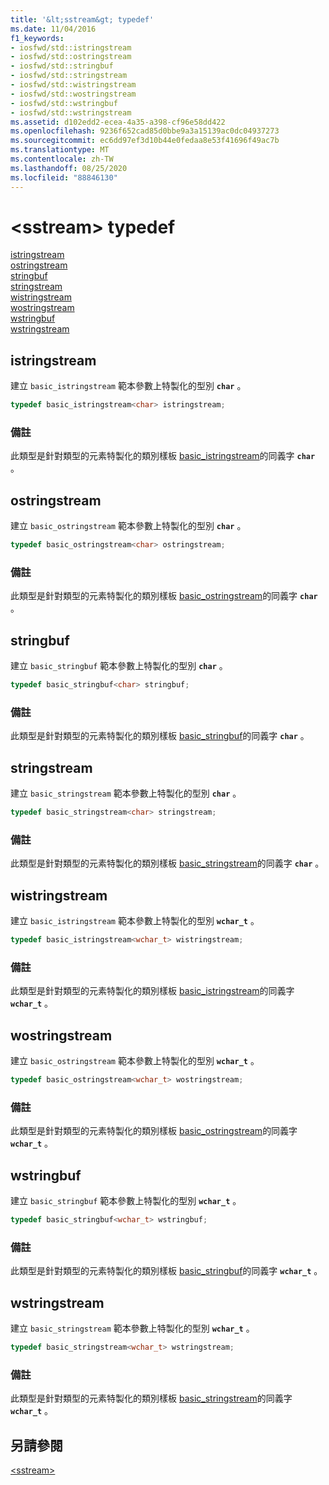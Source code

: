 ```yaml
---
title: '&lt;sstream&gt; typedef'
ms.date: 11/04/2016
f1_keywords:
- iosfwd/std::istringstream
- iosfwd/std::ostringstream
- iosfwd/std::stringbuf
- iosfwd/std::stringstream
- iosfwd/std::wistringstream
- iosfwd/std::wostringstream
- iosfwd/std::wstringbuf
- iosfwd/std::wstringstream
ms.assetid: d102edd2-ecea-4a35-a398-cf96e58dd422
ms.openlocfilehash: 9236f652cad85d0bbe9a3a15139ac0dc04937273
ms.sourcegitcommit: ec6dd97ef3d10b44e0fedaa8e53f41696f49ac7b
ms.translationtype: MT
ms.contentlocale: zh-TW
ms.lasthandoff: 08/25/2020
ms.locfileid: "88846130"
---
```

# <a name="ltsstreamgt-typedefs"></a>&lt;sstream&gt; typedef

[istringstream](#istringstream)\
[ostringstream](#ostringstream)\
[stringbuf](#stringbuf)\
[stringstream](#stringstream)\
[wistringstream](#wistringstream)\
[wostringstream](#wostringstream)\
[wstringbuf](#wstringbuf)\
[wstringstream](#wstringstream)

## <a name="istringstream"></a><a name="istringstream"></a> istringstream

建立 `basic_istringstream` 範本參數上特製化的型別 **`char`** 。

```cpp
typedef basic_istringstream<char> istringstream;
```

### <a name="remarks"></a>備註

此類型是針對類型的元素特製化的類別樣板 [basic_istringstream](../standard-library/basic-istringstream-class.md)的同義字 **`char`** 。

## <a name="ostringstream"></a><a name="ostringstream"></a> ostringstream

建立 `basic_ostringstream` 範本參數上特製化的型別 **`char`** 。

```cpp
typedef basic_ostringstream<char> ostringstream;
```

### <a name="remarks"></a>備註

此類型是針對類型的元素特製化的類別樣板 [basic_ostringstream](../standard-library/basic-ostringstream-class.md)的同義字 **`char`** 。

## <a name="stringbuf"></a><a name="stringbuf"></a> stringbuf

建立 `basic_stringbuf` 範本參數上特製化的型別 **`char`** 。

```cpp
typedef basic_stringbuf<char> stringbuf;
```

### <a name="remarks"></a>備註

此類型是針對類型的元素特製化的類別樣板 [basic_stringbuf](../standard-library/basic-stringbuf-class.md)的同義字 **`char`** 。

## <a name="stringstream"></a><a name="stringstream"></a> stringstream

建立 `basic_stringstream` 範本參數上特製化的型別 **`char`** 。

```cpp
typedef basic_stringstream<char> stringstream;
```

### <a name="remarks"></a>備註

此類型是針對類型的元素特製化的類別樣板 [basic_stringstream](../standard-library/basic-stringstream-class.md)的同義字 **`char`** 。

## <a name="wistringstream"></a><a name="wistringstream"></a> wistringstream

建立 `basic_istringstream` 範本參數上特製化的型別 **`wchar_t`** 。

```cpp
typedef basic_istringstream<wchar_t> wistringstream;
```

### <a name="remarks"></a>備註

此類型是針對類型的元素特製化的類別樣板 [basic_istringstream](../standard-library/basic-istringstream-class.md)的同義字 **`wchar_t`** 。

## <a name="wostringstream"></a><a name="wostringstream"></a> wostringstream

建立 `basic_ostringstream` 範本參數上特製化的型別 **`wchar_t`** 。

```cpp
typedef basic_ostringstream<wchar_t> wostringstream;
```

### <a name="remarks"></a>備註

此類型是針對類型的元素特製化的類別樣板 [basic_ostringstream](../standard-library/basic-ostringstream-class.md)的同義字 **`wchar_t`** 。

## <a name="wstringbuf"></a><a name="wstringbuf"></a> wstringbuf

建立 `basic_stringbuf` 範本參數上特製化的型別 **`wchar_t`** 。

```cpp
typedef basic_stringbuf<wchar_t> wstringbuf;
```

### <a name="remarks"></a>備註

此類型是針對類型的元素特製化的類別樣板 [basic_stringbuf](../standard-library/basic-stringbuf-class.md)的同義字 **`wchar_t`** 。

## <a name="wstringstream"></a><a name="wstringstream"></a> wstringstream

建立 `basic_stringstream` 範本參數上特製化的型別 **`wchar_t`** 。

```cpp
typedef basic_stringstream<wchar_t> wstringstream;
```

### <a name="remarks"></a>備註

此類型是針對類型的元素特製化的類別樣板 [basic_stringstream](../standard-library/basic-stringstream-class.md)的同義字 **`wchar_t`** 。

## <a name="see-also"></a>另請參閱

[\<sstream>](../standard-library/sstream.md)
